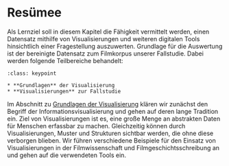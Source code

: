 # Resümee
Als Lernziel soll in diesem Kapitel die Fähigkeit vermittelt werden, einen Datensatz mithilfe von Visualisierungen und weiteren digitalen Tools hinsichtlich einer Fragestellung auszuwerten. Grundlage für die Auswertung ist der bereinigte Datensatz zum Filmkorpus unserer Fallstudie. Dabei werden folgende Teilbereiche behandelt:

```{admonition} Keypoints
:class: keypoint

* **Grundlagen** der Visualisierung
* **Visualisierungen** zur Fallstudie

```
Im Abschnitt zu [Grundlagen der Visualisierung](./visualisierung.md) klären wir zunächst den Begriff der Informationsvisualisierung und gehen auf deren lange Tradition ein. Ziel von Visualisierungen ist es, eine große Menge an abstrakten Daten für Menschen erfassbar zu machen. Gleichzeitig können durch Visualisierungen, Muster und Strukturen sichtbar werden, die ohne diese verborgen blieben. Wir führen verschiedene Beispiele für den Einsatz von Visualisierungen in der Filmwissenschaft und Filmgeschichtsschreibung an und gehen auf die verwendeten Tools ein.
